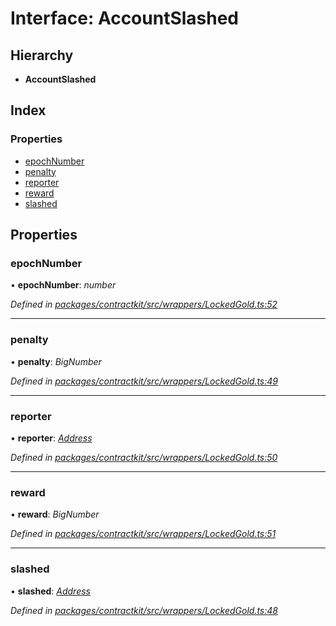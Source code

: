 # Interface: AccountSlashed

## Hierarchy

* **AccountSlashed**

## Index

### Properties

* [epochNumber](_wrappers_lockedgold_.accountslashed.md#epochnumber)
* [penalty](_wrappers_lockedgold_.accountslashed.md#penalty)
* [reporter](_wrappers_lockedgold_.accountslashed.md#reporter)
* [reward](_wrappers_lockedgold_.accountslashed.md#reward)
* [slashed](_wrappers_lockedgold_.accountslashed.md#slashed)

## Properties

###  epochNumber

• **epochNumber**: *number*

*Defined in [packages/contractkit/src/wrappers/LockedGold.ts:52](https://github.com/celo-org/celo-monorepo/blob/master/packages/contractkit/src/wrappers/LockedGold.ts#L52)*

___

###  penalty

• **penalty**: *BigNumber*

*Defined in [packages/contractkit/src/wrappers/LockedGold.ts:49](https://github.com/celo-org/celo-monorepo/blob/master/packages/contractkit/src/wrappers/LockedGold.ts#L49)*

___

###  reporter

• **reporter**: *[Address](../modules/_base_.md#address)*

*Defined in [packages/contractkit/src/wrappers/LockedGold.ts:50](https://github.com/celo-org/celo-monorepo/blob/master/packages/contractkit/src/wrappers/LockedGold.ts#L50)*

___

###  reward

• **reward**: *BigNumber*

*Defined in [packages/contractkit/src/wrappers/LockedGold.ts:51](https://github.com/celo-org/celo-monorepo/blob/master/packages/contractkit/src/wrappers/LockedGold.ts#L51)*

___

###  slashed

• **slashed**: *[Address](../modules/_base_.md#address)*

*Defined in [packages/contractkit/src/wrappers/LockedGold.ts:48](https://github.com/celo-org/celo-monorepo/blob/master/packages/contractkit/src/wrappers/LockedGold.ts#L48)*
